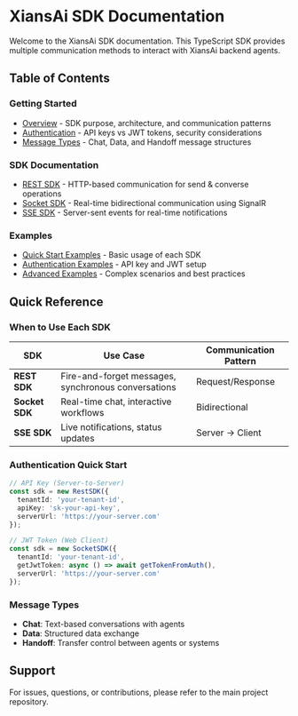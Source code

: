 # XiansAi SDK Documentation

Welcome to the XiansAi SDK documentation. This TypeScript SDK provides multiple communication methods to interact with XiansAi backend agents.

## Table of Contents

### Getting Started
- [Overview](./overview.md) - SDK purpose, architecture, and communication patterns
- [Authentication](./authentication.md) - API keys vs JWT tokens, security considerations
- [Message Types](./message-types.md) - Chat, Data, and Handoff message structures

### SDK Documentation
- [REST SDK](./rest-sdk.md) - HTTP-based communication for send & converse operations
- [Socket SDK](./socket-sdk.md) - Real-time bidirectional communication using SignalR
- [SSE SDK](./sse-sdk.md) - Server-sent events for real-time notifications

### Examples
- [Quick Start Examples](./examples/quick-start.md) - Basic usage of each SDK
- [Authentication Examples](./examples/authentication.md) - API key and JWT setup
- [Advanced Examples](./examples/advanced.md) - Complex scenarios and best practices

## Quick Reference

### When to Use Each SDK

| SDK | Use Case | Communication Pattern |
|-----|----------|----------------------|
| **REST SDK** | Fire-and-forget messages, synchronous conversations | Request/Response |
| **Socket SDK** | Real-time chat, interactive workflows | Bidirectional |
| **SSE SDK** | Live notifications, status updates | Server → Client |

### Authentication Quick Start

```typescript
// API Key (Server-to-Server)
const sdk = new RestSDK({
  tenantId: 'your-tenant-id',
  apiKey: 'sk-your-api-key',
  serverUrl: 'https://your-server.com'
});

// JWT Token (Web Client)
const sdk = new SocketSDK({
  tenantId: 'your-tenant-id',
  getJwtToken: async () => await getTokenFromAuth(),
  serverUrl: 'https://your-server.com'
});
```

### Message Types

- **Chat**: Text-based conversations with agents
- **Data**: Structured data exchange
- **Handoff**: Transfer control between agents or systems

## Support

For issues, questions, or contributions, please refer to the main project repository. 